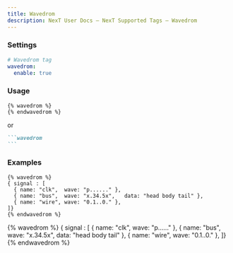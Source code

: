 ```yaml
---
title: Wavedrom
description: NexT User Docs – NexT Supported Tags – Wavedrom
---
```


### Settings

```yml NexT config file
# Wavedrom tag
wavedrom:
  enable: true
```

### Usage

```jinja
{% wavedrom %}
{% endwavedrom %}
```

or

~~~markdown
```wavedrom
```
~~~

### Examples

```jinja
{% wavedrom %}
{ signal : [
  { name: "clk",  wave: "p......" },
  { name: "bus",  wave: "x.34.5x",   data: "head body tail" },
  { name: "wire", wave: "0.1..0." },
]}
{% endwavedrom %}
```

{% wavedrom %}
{ signal : [
  { name: "clk",  wave: "p......" },
  { name: "bus",  wave: "x.34.5x",   data: "head body tail" },
  { name: "wire", wave: "0.1..0." },
]}
{% endwavedrom %}
